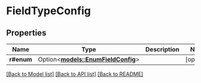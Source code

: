 # FieldTypeConfig

## Properties

Name | Type | Description | Notes
------------ | ------------- | ------------- | -------------
**r#enum** | Option<[**models::EnumFieldConfig**](EnumFieldConfig.md)> |  | [optional]

[[Back to Model list]](../README.md#documentation-for-models) [[Back to API list]](../README.md#documentation-for-api-endpoints) [[Back to README]](../README.md)


